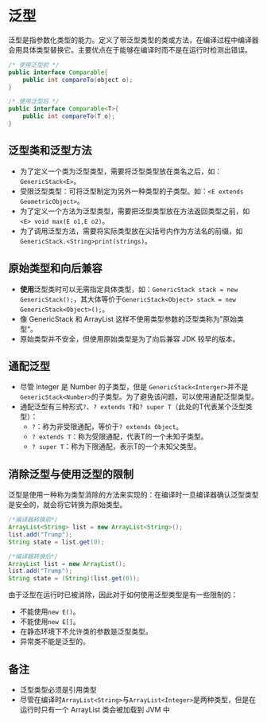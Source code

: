 # 泛型
泛型是指参数化类型的能力。定义了带泛型类型的类或方法，在编译过程中编译器会用具体类型替换它。主要优点在于能够在编译时而不是在运行时检测出错误。

``` java
/* 使用泛型前 */
public interface Comparable{
	public int compareTo(object o);
} 

/* 使用泛型后 */
public interface Comparable<T>{
	public int compareTo(T o);
} 
```

## 泛型类和泛型方法

- 为了定义一个类为泛型类型，需要将泛型类型放在类名之后，如：`GenericStack<E>`。
- 受限泛型类型：可将泛型制定为另外一种类型的子类型。如：`<E extends GeometricObject>`。
- 为了定义一个方法为泛型类型，需要把泛型类型放在方法返回类型之前，如`<E> void max(E o1,E o2)`。
- 为了调用泛型方法，需要将实际类型放在尖括号内作为方法名的前缀，如`GenericStack.<String>print(strings)`。
 
## 原始类型和向后兼容

- **使用**泛型类时可以无需指定具体类型，如：`GenericStack stack = new GenericStack();`，其大体等价于`GenericStack<Object> stack = new GenericStack<Object>();`。
- 像 GenericStack 和 ArrayList 这样不使用类型参数的泛型类称为”原始类型“。
- 原始类型并不安全，但使用原始类型是为了向后兼容 JDK 较早的版本。

## 通配泛型

- 尽管 Integer 是 Number 的子类型，但是 `GenericStack<Interger>`并不是`GenericStack<Number>`的子类型。为了避免该问题，可以使用通配泛型类型。
- 通配泛型有三种形式`?`、`? extends T`和`? super T`（此处的T代表某个泛型类型）：
    -  `?`：称为非受限通配，等价于`? extends Object`。
    - `? extends T`：称为受限通配，代表T的一个未知子类型。
    - `? super T`：称为下限通配，表示T的一个未知父类型。

## 消除泛型与使用泛型的限制

泛型是使用一种称为类型消除的方法来实现的：在编译时一旦编译器确认泛型类型是安全的，就会将它转换为原始类型。
```java
/*编译器转换前*/
ArrayList<String> list = new ArrayList<String>();
list.add("Trump");
String state = list.get(0);

/*编译器转换后*/
ArrayList list = new ArrayList();
list.add("Trump");
String state = (String)(list.get(0));
```

由于泛型在运行时已被消除，因此对于如何使用泛型类型是有一些限制的：

- 不能使用`new E()`。
- 不能使用`new E[]`。
- 在静态环境下不允许类的参数是泛型类型。
- 异常类不能是泛型的。

## 备注

 - 泛型类型必须是引用类型
 - 尽管在编译时`ArrayList<String>`与`ArrayList<Integer>`是两种类型，但是在运行时只有一个 ArrayList 类会被加载到 JVM 中
